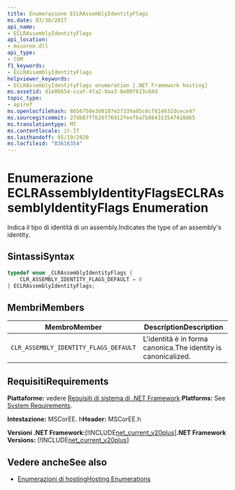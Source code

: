 ```yaml
---
title: Enumerazione ECLRAssemblyIdentityFlags
ms.date: 03/30/2017
api_name:
- ECLRAssemblyIdentityFlags
api_location:
- mscoree.dll
api_type:
- COM
f1_keywords:
- ECLRAssemblyIdentityFlags
helpviewer_keywords:
- ECLRAssemblyIdentityFlags enumeration [.NET Framework hosting]
ms.assetid: d1e0b654-ccaf-4fa2-9aa3-8e007813c84d
topic_type:
- apiref
ms.openlocfilehash: 8056750e3d0107e27339a85c8cf814632dcece47
ms.sourcegitcommit: 27db07ffb26f76912feefba7b884313547410db5
ms.translationtype: MT
ms.contentlocale: it-IT
ms.lasthandoff: 05/19/2020
ms.locfileid: "83616354"
---
```

# <a name="eclrassemblyidentityflags-enumeration"></a><span data-ttu-id="ef200-102">Enumerazione ECLRAssemblyIdentityFlags</span><span class="sxs-lookup"><span data-stu-id="ef200-102">ECLRAssemblyIdentityFlags Enumeration</span></span>
<span data-ttu-id="ef200-103">Indica il tipo di identità di un assembly.</span><span class="sxs-lookup"><span data-stu-id="ef200-103">Indicates the type of an assembly's identity.</span></span>  
  
## <a name="syntax"></a><span data-ttu-id="ef200-104">Sintassi</span><span class="sxs-lookup"><span data-stu-id="ef200-104">Syntax</span></span>  
  
```cpp  
typedef enum _CLRAssemblyIdentityFlags {  
    CLR_ASSEMBLY_IDENTITY_FLAGS_DEFAULT = 0  
} ECLRAssemblyIdentityFlags;  
```  
  
## <a name="members"></a><span data-ttu-id="ef200-105">Membri</span><span class="sxs-lookup"><span data-stu-id="ef200-105">Members</span></span>  
  
|<span data-ttu-id="ef200-106">Membro</span><span class="sxs-lookup"><span data-stu-id="ef200-106">Member</span></span>|<span data-ttu-id="ef200-107">Description</span><span class="sxs-lookup"><span data-stu-id="ef200-107">Description</span></span>|  
|------------|-----------------|  
|`CLR_ASSEMBLY_IDENTITY_FLAGS_DEFAULT`|<span data-ttu-id="ef200-108">L'identità è in forma canonica.</span><span class="sxs-lookup"><span data-stu-id="ef200-108">The identity is canonicalized.</span></span>|  
  
## <a name="requirements"></a><span data-ttu-id="ef200-109">Requisiti</span><span class="sxs-lookup"><span data-stu-id="ef200-109">Requirements</span></span>  
 <span data-ttu-id="ef200-110">**Piattaforme:** vedere [Requisiti di sistema di .NET Framework](../../get-started/system-requirements.md).</span><span class="sxs-lookup"><span data-stu-id="ef200-110">**Platforms:** See [System Requirements](../../get-started/system-requirements.md).</span></span>  
  
 <span data-ttu-id="ef200-111">**Intestazione:** MSCorEE. h</span><span class="sxs-lookup"><span data-stu-id="ef200-111">**Header:** MSCorEE.h</span></span>  
  
 <span data-ttu-id="ef200-112">**Versioni .NET Framework:**[!INCLUDE[net_current_v20plus](../../../../includes/net-current-v20plus-md.md)]</span><span class="sxs-lookup"><span data-stu-id="ef200-112">**.NET Framework Versions:** [!INCLUDE[net_current_v20plus](../../../../includes/net-current-v20plus-md.md)]</span></span>  
  
## <a name="see-also"></a><span data-ttu-id="ef200-113">Vedere anche</span><span class="sxs-lookup"><span data-stu-id="ef200-113">See also</span></span>

- [<span data-ttu-id="ef200-114">Enumerazioni di hosting</span><span class="sxs-lookup"><span data-stu-id="ef200-114">Hosting Enumerations</span></span>](hosting-enumerations.md)
